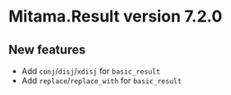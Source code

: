 # Mitama.Result version 7.2.0

## New features

- Add `conj`/`disj`/`xdisj` for `basic_result`
- Add `replace`/`replace_with` for `basic_result`
